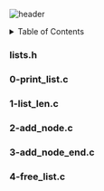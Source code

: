 ![header](https://capsule-render.vercel.app/api?type=soft&color=gradient&height=230&section=header&text=Singly%20List&fontSize=50)

<details><summary>Table of Contents</summary>

- `lists.h`: <i>Header File</i>
- `0-print_list.c`: <i>Prints all the elements of a list_t list</i>
- `1-list_len.c`: <i>Returns the number of elements in a linked list_t list.</i>
- `2-add_node.c`: <i>Adds a new node at the beginning of a list_t list.</i>
- `3-add_node_end.c`: <i>Adds a new node at the end of a list_t list.</i>
- `4-free_list.c`: <i>Frees a list_t list.</i></details>

<h3>lists.h</h3>

<h3>0-print_list.c</h3>

<h3>1-list_len.c</h3>

<h3>2-add_node.c</h3>

<h3>3-add_node_end.c</h3>

<h3>4-free_list.c</h3>
